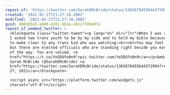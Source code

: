 ```yaml
---
repost_of: 'https://twitter.com/SarahEMcBride/status/1365678455644372994'
created: '2021-02-27T21:27:18.200Z'
modified: '2021-02-27T21:27:18.200Z'
guid: db0385e5-ab69-4281-bb3a-e8127789e07a
repost_of_oembed_twitter: >
  <blockquote class="twitter-tweet"><p lang="en" dir="ltr">When I was sworn in,
  I asked two trans youth to be by my side and to hold my bible because I wanted
  to make clear to any trans kid who was watching:<br><br>You may feel alone,
  but there are elected officials who are standing right beside you every step
  of the way. You are valued. <a
  href="https://t.co/Ye5DUfo0n9">pic.twitter.com/Ye5DUfo0n9</a></p>&mdash; Sen.
  Sarah McBride (@SarahEMcBride) <a
  href="https://twitter.com/SarahEMcBride/status/1365678455644372994?ref_src=twsrc%5Etfw">February
  27, 2021</a></blockquote>

  <script async src="https://platform.twitter.com/widgets.js"
  charset="utf-8"></script>
---
```

 

